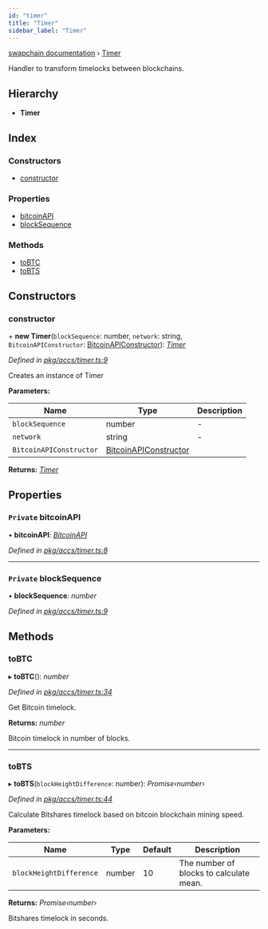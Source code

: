 ```yaml
---
id: "timer"
title: "Timer"
sidebar_label: "Timer"
---
```


[swapchain documentation](../globals.md) › [Timer](timer.md)

Handler to transform timelocks between blockchains.

## Hierarchy

- **Timer**

## Index

### Constructors

- [constructor](timer.md#constructor)

### Properties

- [bitcoinAPI](timer.md#private-bitcoinapi)
- [blockSequence](timer.md#private-blocksequence)

### Methods

- [toBTC](timer.md#tobtc)
- [toBTS](timer.md#tobts)

## Constructors

### constructor

\+ **new Timer**(`blockSequence`: number, `network`: string, `BitcoinAPIConstructor`: [BitcoinAPIConstructor](../interfaces/bitcoinapiconstructor.md)): _[Timer](timer.md)_

_Defined in [pkg/accs/timer.ts:9](https://github.com/chronark/swapchain/blob/9502eb6/src/pkg/accs/timer.ts#L9)_

Creates an instance of Timer

**Parameters:**

| Name                    | Type                                                            | Description |
| ----------------------- | --------------------------------------------------------------- | ----------- |
| `blockSequence`         | number                                                          | -           |
| `network`               | string                                                          | -           |
| `BitcoinAPIConstructor` | [BitcoinAPIConstructor](../interfaces/bitcoinapiconstructor.md) |             |

**Returns:** _[Timer](timer.md)_

## Properties

### `Private` bitcoinAPI

• **bitcoinAPI**: _[BitcoinAPI](../interfaces/bitcoinapi.md)_

_Defined in [pkg/accs/timer.ts:8](https://github.com/chronark/swapchain/blob/9502eb6/src/pkg/accs/timer.ts#L8)_

---

### `Private` blockSequence

• **blockSequence**: _number_

_Defined in [pkg/accs/timer.ts:9](https://github.com/chronark/swapchain/blob/9502eb6/src/pkg/accs/timer.ts#L9)_

## Methods

### toBTC

▸ **toBTC**(): _number_

_Defined in [pkg/accs/timer.ts:34](https://github.com/chronark/swapchain/blob/9502eb6/src/pkg/accs/timer.ts#L34)_

Get Bitcoin timelock.

**Returns:** _number_

Bitcoin timelock in number of blocks.

---

### toBTS

▸ **toBTS**(`blockHeightDifference`: number): _Promise‹number›_

_Defined in [pkg/accs/timer.ts:44](https://github.com/chronark/swapchain/blob/9502eb6/src/pkg/accs/timer.ts#L44)_

Calculate Bitshares timelock based on bitcoin blockchain mining speed.

**Parameters:**

| Name                    | Type   | Default | Description                             |
| ----------------------- | ------ | ------- | --------------------------------------- |
| `blockHeightDifference` | number | 10      | The number of blocks to calculate mean. |

**Returns:** _Promise‹number›_

Bitshares timelock in seconds.

